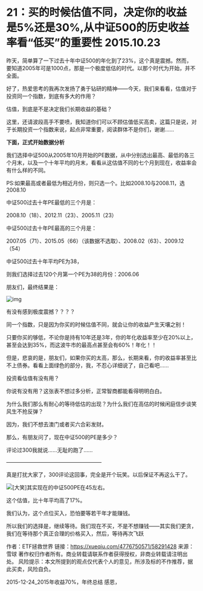 # 21：买的时候估值不同，决定你的收益是5%还是30%,从中证500的历史收益率看“低买”的重要性 2015.10.23


昨天，简单算了一下过去十年中证500的年化到了23%，这个真是震撼。然而，要知道2005年可是1000点，那是一个极度低估的时代。以那个时代为开始，并不全面。

好了，热爱思考的我再次发扬了勇于钻研的精神——今天，我们来看看，估值对于投资同一个指数，到底有多大的作用？

估值，到底是不是决定我们长期收益的基础？

这里，还请波段高手不要喷，我知道你们可以不顾估值低买高卖，这篇只是说，对于长期投资一个指数来说，起点非常重要，阅读群体不是你们，谢谢……

**下面，正式开始数据分析**

我们选择中证500从2005年10月开始的PE数据，从中分别选出最高、最低的各三个月末，以及一个十年平均的月末，看看从这估值不同的七个月到现在，收益率会有什么样的不同。

PS:如果最高或者最低为相近月份，则只选一个。比如2008.10与2008.11，选2008.10

中证500过去十年PE最低的三个月是：

2008.10（18）、2012.11（23）、2005.11（23）



中证500过去十年PE最高的三个月是：


2007.05（71）、2015.05（66）（该数据不选取）、2008.02（63）、2009.12（54）

中证500过去十年平均PE为38，

则我们选择过去120个月第一个PE为38的月份：2006.06



朋友们，最终结果是：

![img](https://xqimg.imedao.com/15092473df76983fdebbcb0a.jpg!800.jpg)

有没有感到极度震撼？？？？


同一个指数，只是因为你买的时候估值不同，就会让你的收益产生天壤之别！

只要你买的够低，不论你是持有10年还是3年，你的年化收益率至少在20%以上，甚至会达到35%，而这波牛市的最高点甚至会有60%！年化！！

但是，悲哀的是，朋友们，如果你买的太高，那么，长期来看，你的收益率甚至比不上债券。看看上面绿色的部分，我，不忍心详细说了，自己看吧……

投资看估值有没有用？

你说有没有用？这张表不想过多分析，正常智商都能看得明明白白。

为什么我们那么有耐心的等待低估的出现？为什么我们在高估的时候闲庭信步谈笑风生不抢反弹？

因为，我们不想去澳门或者买六合彩发财。

那么，有朋友问了，现在中证500的PE是多少？


评论过300我就说……无耻的跑了……


——————————————————

真是打扰大家了，300评论这回事，完全是开个玩笑。以后保证不再这么干了。

![[大笑]](https://assets.imedao.com/ugc/images/face_regular/emoji_02_laughing.png)其实现在的中证500PE在45左右。

这个估值，比十年平均高了17%。

我们认为，这个点位买入，恐怕要等若干年才能赚钱。

所以我们的选择是，继续等待。我们现在不买，不是不想赚钱——其实我们更贪，我们在等待那个真正合理的价格买入，然后，等待再次飞跃

作者：ETF拯救世界
链接：https://xueqiu.com/4776750571/58291428
来源：雪球
著作权归作者所有。商业转载请联系作者获得授权，非商业转载请注明出处。
风险提示：本文所提到的观点仅代表个人的意见，所涉及标的不作推荐，据此买卖，风险自负。

2015-12-24_2015年收益70%，年终总结
感恩，